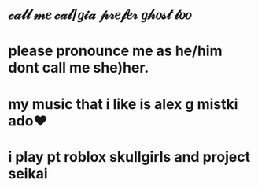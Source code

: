 # 𝒸𝒶𝓁𝓁 𝓂𝑒 𝒸𝒶𝓁/𝑔𝒾𝒶 𝓅𝓇𝑒𝒻𝑒𝓇 𝑔𝒽𝑜𝓈𝓉 𝓉𝑜𝑜
# please pronounce me as he/him dont call me she)her.
# my music that i like is alex g mistki ado♥︎
# i play pt roblox skullgirls and project seikai
